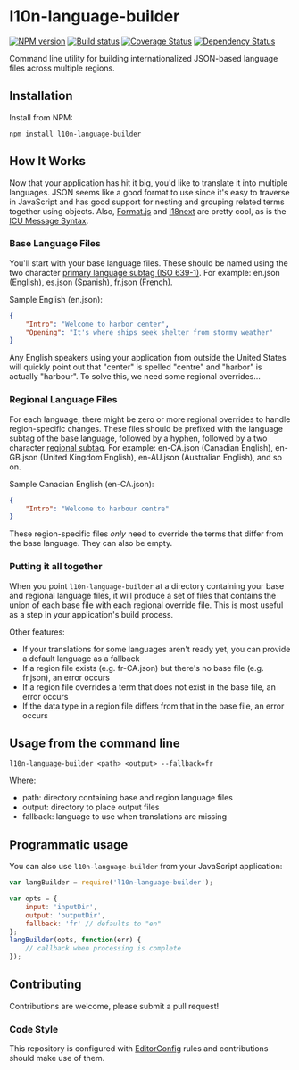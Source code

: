 # l10n-language-builder

[![NPM version][npm-image]][npm-url]
[![Build status][ci-image]][ci-url]
[![Coverage Status][coverage-image]][coverage-url]
[![Dependency Status][dependencies-image]][dependencies-url]

Command line utility for building internationalized JSON-based language files
across multiple regions.

## Installation

Install from NPM:

```shell
npm install l10n-language-builder
```

## How It Works

Now that your application has hit it big, you'd like to translate it into
multiple languages. JSON seems like a good format to use since it's easy to
traverse in JavaScript and has good support for nesting and grouping related
terms together using objects. Also, [Format.js](http://formatjs.io/) and
[i18next](http://i18next.com/) are pretty cool, as is the [ICU Message Syntax](http://userguide.icu-project.org/formatparse/messages).

### Base Language Files

You'll start with your base language files. These should be named using the two
character [primary language subtag (ISO 639-1)](http://en.wikipedia.org/wiki/List_of_ISO_639-1_codes). For example:
en.json (English), es.json (Spanish), fr.json (French).

Sample English (en.json):
```json
{
	"Intro": "Welcome to harbor center",
	"Opening": "It's where ships seek shelter from stormy weather"
}
```

Any English speakers using your application from outside the United States will
quickly point out that "center" is spelled "centre" and "harbor" is actually
"harbour". To solve this, we need some regional overrides...

### Regional Language Files

For each language, there might be zero or more regional overrides to handle
region-specific changes. These files should be prefixed with the
language subtag of the base language, followed by a hyphen, followed by a
two character [regional subtag](http://en.wikipedia.org/wiki/ISO_3166-1_alpha-2#Officially_assigned_code_elements).
For example: en-CA.json (Canadian English), en-GB.json (United Kingdom English),
en-AU.json (Australian English), and so on.

Sample Canadian English (en-CA.json):
```json
{
	"Intro": "Welcome to harbour centre"
}
```

These region-specific files _only_ need to override the terms that differ from
the base language. They can also be empty.

### Putting it all together

When you point `l10n-language-builder` at a directory containing your base
and regional language files, it will produce a set of files that contains the
union of each base file with each regional override file. This is most useful
as a step in your application's build process.

Other features:
* If your translations for some languages aren't ready yet, you can provide a
default language as a fallback
* If a region file exists (e.g. fr-CA.json) but there's no base file
(e.g. fr.json), an error occurs
* If a region file overrides a term that does not exist in the base file, an
error occurs
* If the data type in a region file differs from that in the base file, an
error occurs

## Usage from the command line

```shell
l10n-language-builder <path> <output> --fallback=fr
```

Where:
* path: directory containing base and region language files
* output: directory to place output files
* fallback: language to use when translations are missing

## Programmatic usage

You can also use `l10n-language-builder` from your JavaScript application:

```javascript
var langBuilder = require('l10n-language-builder');

var opts = {
	input: 'inputDir',
	output: 'outputDir',
	fallback: 'fr' // defaults to "en"
};
langBuilder(opts, function(err) {
	// callback when processing is complete
});
```

## Contributing
Contributions are welcome, please submit a pull request!

### Code Style

This repository is configured with [EditorConfig](http://editorconfig.org) rules and
contributions should make use of them.

[npm-url]: https://www.npmjs.org/package/l10n-language-builder
[npm-image]: https://img.shields.io/npm/v/l10n-language-builder.svg
[ci-url]: https://travis-ci.org/Brightspace/l10n-language-builder
[ci-image]: https://img.shields.io/travis/Brightspace/l10n-language-builder.svg
[coverage-url]: https://coveralls.io/r/Brightspace/l10n-language-builder?branch=master
[coverage-image]: https://img.shields.io/coveralls/Brightspace/l10n-language-builder.svg
[dependencies-url]: https://david-dm.org/brightspace/l10n-language-builder
[dependencies-image]: https://img.shields.io/david/Brightspace/l10n-language-builder.svg
